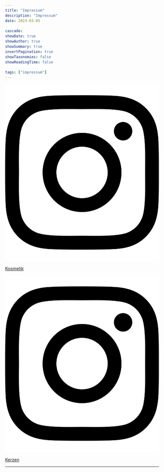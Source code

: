 ```yaml
---
title: "Impressum"
description: "Impressum"
date: 2023-03-05

cascade:
showDate: true
showAuthor: true
showSummary: true
invertPagination: true
showTaxonomies: false
showReadingTime: false

tags: ["impressum"]
---
```



<div class="image-container-5">

![ral](instagram.svg)

</div>

[Kosmetik](https://instagram.com/mix_with_us)

<div class="image-container-5">

![ral](instagram.svg)

</div>

[Kerzen](https://instagram.com/mix_with_us_candles)


--------------